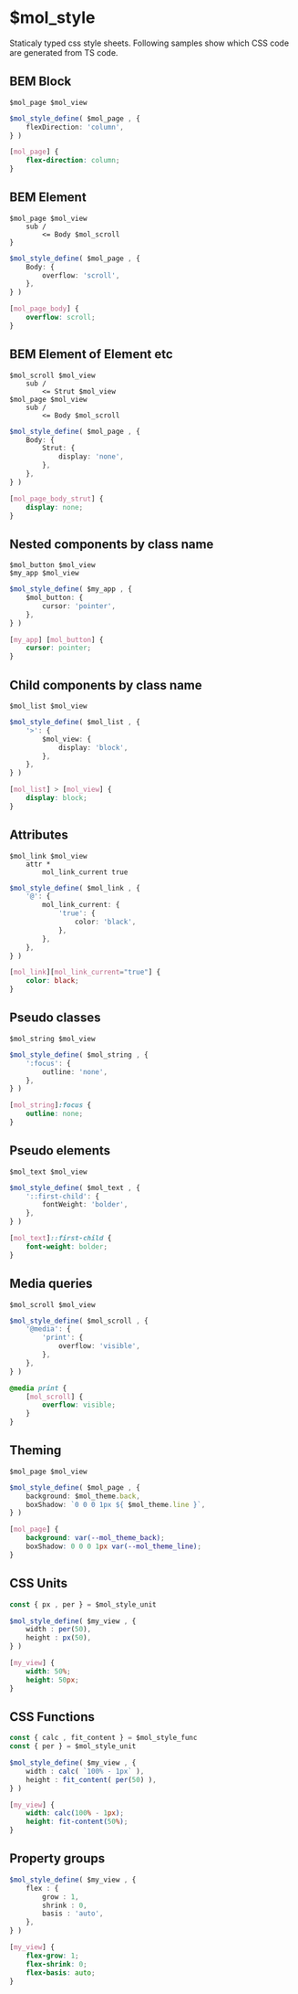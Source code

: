 # $mol_style

Staticaly typed css style sheets. Following samples show which CSS code are generated from TS code.

## BEM Block

```tree
$mol_page $mol_view
```

```typescript
$mol_style_define( $mol_page , {
	flexDirection: 'column',
} )
```

```css
[mol_page] {
	flex-direction: column;
}
```

## BEM Element

```tree
$mol_page $mol_view
	sub /
		<= Body $mol_scroll
}
```

```typescript
$mol_style_define( $mol_page , {
	Body: {
		overflow: 'scroll',
	},
} )
```

```css
[mol_page_body] {
	overflow: scroll;
}
```

## BEM Element of Element etc

```tree
$mol_scroll $mol_view
	sub /
		<= Strut $mol_view
$mol_page $mol_view
	sub /
		<= Body $mol_scroll
```

```typescript
$mol_style_define( $mol_page , {
	Body: {
		Strut: {
			display: 'none',
		},
	},
} )
```

```css
[mol_page_body_strut] {
	display: none;
}
```

## Nested components by class name

```tree
$mol_button $mol_view
$my_app $mol_view
```

```typescript
$mol_style_define( $my_app , {
	$mol_button: {
		cursor: 'pointer',
	},
} )
```

```css
[my_app] [mol_button] {
	cursor: pointer;
}
```

## Child components by class name

```tree
$mol_list $mol_view
```

```typescript
$mol_style_define( $mol_list , {
	'>': {
		$mol_view: {
			display: 'block',
		},
	},
} )
```

```css
[mol_list] > [mol_view] {
	display: block;
}
```

## Attributes

```tree
$mol_link $mol_view
	attr *
		mol_link_current true
```

```typescript
$mol_style_define( $mol_link , {
	'@': {
		mol_link_current: {
			'true': {
				color: 'black',
			},
		},
	},
} )
```

```css
[mol_link][mol_link_current="true"] {
	color: black;
}
```

## Pseudo classes

```tree
$mol_string $mol_view
```

```typescript
$mol_style_define( $mol_string , {
	':focus': {
		outline: 'none',
	},
} )
```

```css
[mol_string]:focus {
	outline: none;
}
```

## Pseudo elements

```tree
$mol_text $mol_view
```

```typescript
$mol_style_define( $mol_text , {
	'::first-child': {
		fontWeight: 'bolder',
	},
} )
```

```css
[mol_text]::first-child {
	font-weight: bolder;
}
```

## Media queries

```tree
$mol_scroll $mol_view
```

```typescript
$mol_style_define( $mol_scroll , {
	'@media': {
		'print': {
			overflow: 'visible',
		},
	},
} )
```

```css
@media print {
	[mol_scroll] {
		overflow: visible;
	}
}
```

## Theming

```tree
$mol_page $mol_view
```

```typescript
$mol_style_define( $mol_page , {
	background: $mol_theme.back,
	boxShadow: `0 0 0 1px ${ $mol_theme.line }`,
} )
```

```css
[mol_page] {
	background: var(--mol_theme_back);
	boxShadow: 0 0 0 1px var(--mol_theme_line);
}
```

## CSS Units

```typescript
const { px , per } = $mol_style_unit

$mol_style_define( $my_view , {
	width : per(50),
	height : px(50),
} )
```

```css
[my_view] {
	width: 50%;
	height: 50px;
}
```

## CSS Functions

```typescript
const { calc , fit_content } = $mol_style_func
const { per } = $mol_style_unit

$mol_style_define( $my_view , {
	width : calc( `100% - 1px` ),
	height : fit_content( per(50) ),
} )
```

```css
[my_view] {
	width: calc(100% - 1px);
	height: fit-content(50%);
}
```

## Property groups

```typescript
$mol_style_define( $my_view , {
	flex : {
		grow : 1,
		shrink : 0,
		basis : 'auto',
	},
} )
```

```css
[my_view] {
	flex-grow: 1;
	flex-shrink: 0;
	flex-basis: auto;
}
```
